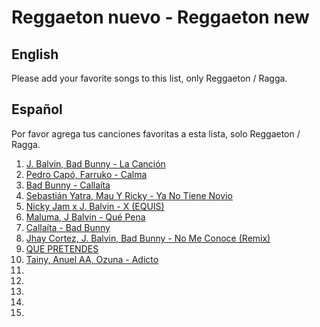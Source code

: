 ﻿# Reggaeton nuevo - Reggaeton new

## English
Please add your favorite songs to this list, only Reggaeton / Ragga. 

## Español
Por favor agrega tus canciones favoritas a esta lista, solo Reggaeton / Ragga.

1. [J. Balvin, Bad Bunny - La Canción](https://www.youtube.com/watch?v=osTJc5e1Cyo)
2. [Pedro Capó, Farruko - Calma](https://www.youtube.com/watch?v=1_zgKRBrT0Y)
3. [Bad Bunny - Callaíta](https://www.youtube.com/watch?v=kFbZndSwV5s)
4. [Sebastián Yatra, Mau Y Ricky - Ya No Tiene Novio](https://www.youtube.com/watch?v=-qGbUNQqVNc)
5. [Nicky Jam x J. Balvin - X (EQUIS)](https://www.youtube.com/watch?v=_I_D_8Z4sJE)
6. [Maluma, J Balvin - Qué Pena](https://www.youtube.com/watch?v=Geyg_F5pfHE&list=RDGeyg_F5pfHE&start_radio=1)
7. [Callaíta - Bad Bunny](https://www.youtube.com/watch?v=acEOASYioGY)
8. [Jhay Cortez, J. Balvin, Bad Bunny - No Me Conoce (Remix)](https://www.youtube.com/watch?v=w2C6RhQBYlg)
9. [QUE PRETENDES](https://www.youtube.com/watch?v=1GkWwTzzcvU)
10. [Tainy, Anuel AA, Ozuna - Adicto ](https://www.youtube.com/watch?v=58u-zkDLNPg&list=RDCLAK5uy_ntQM2JdqsobUzxHV4fPen-aWL_-JCCpsc&index=3)
11. []()
12. []()
13. []()
14. []()
15. []()
